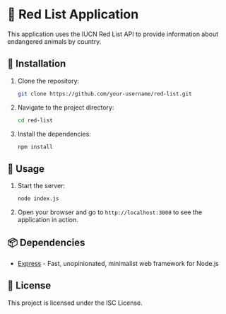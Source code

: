 # 🐾 Red List Application

This application uses the IUCN Red List API to provide information about endangered animals by country.

## 🚀 Installation

1. Clone the repository:
    ```sh
    git clone https://github.com/your-username/red-list.git
    ```
2. Navigate to the project directory:
    ```sh
    cd red-list
    ```
3. Install the dependencies:
    ```sh
    npm install
    ```

## 📖 Usage

1. Start the server:
    ```sh
    node index.js 
    ```
2. Open your browser and go to `http://localhost:3000` to see the application in action.

## 📦 Dependencies

- [Express](https://expressjs.com/) - Fast, unopinionated, minimalist web framework for Node.js

## 📜 License

This project is licensed under the ISC License.